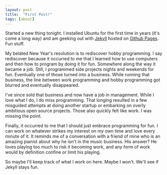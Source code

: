 ```yaml
---
layout: post
title:  "First Post!"
tags: [about]
---
```


Started a new thing tonight. I installed Ubuntu for the first time in years (it's come a long way) and am geeking out with [Jekyll](http://jekyllrb.com/) hosted on [Github Pages](http://pages.github.com/). Fun stuff.

My belated New Year's resolution is to rediscover hobby programming. I say rediscover because it occurred to me that I learned how to use computers and then how to program by doing it for fun. Somewhere along the way it became a job. Still, I programmed side projects nights and weekends for fun. Eventually one of those turned into a business. While running that business, the line between work programming and hobby programming got blurred and eventually disappeared. 

I've since sold that business and now have a job in management. While I love what I do, I do miss programming. That longing resulted in a few misguided attempts at doing another startup or embarking on overly ambitious open source projects. Those also quickly felt like work. I was missing the point. 

Finally, it occurred to me that I should just embrace programming for fun. I can work on whatever strikes my interest on my own time and love every minute of it. It reminds me of a conversation with a friend of mine who is an amazing pianist about why he isn't in the music business. His answer? He loves playing too much to risk it becoming work, and any form of work would by definition confine or limit his playing. 

So maybe I'll keep track of what I work on here. Maybe I won't. We'll see if Jekyll stays fun.

